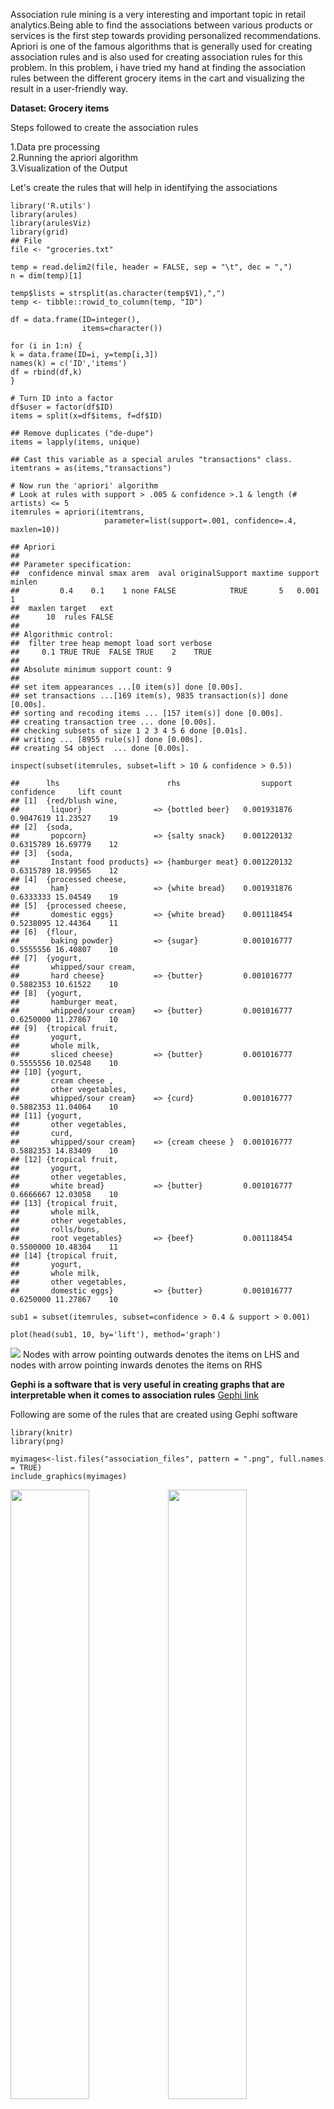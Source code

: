 Association rule mining is a very interesting and important topic in retail analytics.Being able to find the associations between various products or services is the first step towards providing personalized recommendations.  
Apriori is one of the famous algorithms that is generally used for creating association rules and is also used for creating association rules for this problem. In this problem, i have tried my hand at finding the association rules between the different grocery items in the cart and visualizing the result in a user-friendly way.

**Dataset: Grocery items**

Steps followed to create the association rules

1.Data pre processing  
2.Running the apriori algorithm  
3.Visualization of the Output

Let's create the rules that will help in identifying the associations

    library('R.utils')
    library(arules)
    library(arulesViz)
    library(grid)
    ## File
    file <- "groceries.txt"

    temp = read.delim2(file, header = FALSE, sep = "\t", dec = ",")
    n = dim(temp)[1]

    temp$lists = strsplit(as.character(temp$V1),",")
    temp <- tibble::rowid_to_column(temp, "ID")

    df = data.frame(ID=integer(),
                    items=character())

    for (i in 1:n) {
    k = data.frame(ID=i, y=temp[i,3])
    names(k) = c('ID','items')
    df = rbind(df,k)
    }

    # Turn ID into a factor
    df$user = factor(df$ID)
    items = split(x=df$items, f=df$ID)

    ## Remove duplicates ("de-dupe")
    items = lapply(items, unique)

    ## Cast this variable as a special arules "transactions" class.
    itemtrans = as(items,"transactions")

    # Now run the 'apriori' algorithm
    # Look at rules with support > .005 & confidence >.1 & length (# artists) <= 5
    itemrules = apriori(itemtrans, 
                         parameter=list(support=.001, confidence=.4, maxlen=10))

    ## Apriori
    ## 
    ## Parameter specification:
    ##  confidence minval smax arem  aval originalSupport maxtime support minlen
    ##         0.4    0.1    1 none FALSE            TRUE       5   0.001      1
    ##  maxlen target   ext
    ##      10  rules FALSE
    ## 
    ## Algorithmic control:
    ##  filter tree heap memopt load sort verbose
    ##     0.1 TRUE TRUE  FALSE TRUE    2    TRUE
    ## 
    ## Absolute minimum support count: 9 
    ## 
    ## set item appearances ...[0 item(s)] done [0.00s].
    ## set transactions ...[169 item(s), 9835 transaction(s)] done [0.00s].
    ## sorting and recoding items ... [157 item(s)] done [0.00s].
    ## creating transaction tree ... done [0.00s].
    ## checking subsets of size 1 2 3 4 5 6 done [0.01s].
    ## writing ... [8955 rule(s)] done [0.00s].
    ## creating S4 object  ... done [0.00s].

    inspect(subset(itemrules, subset=lift > 10 & confidence > 0.5))

    ##      lhs                        rhs                  support confidence     lift count
    ## [1]  {red/blush wine,                                                                 
    ##       liquor}                => {bottled beer}   0.001931876  0.9047619 11.23527    19
    ## [2]  {soda,                                                                           
    ##       popcorn}               => {salty snack}    0.001220132  0.6315789 16.69779    12
    ## [3]  {soda,                                                                           
    ##       Instant food products} => {hamburger meat} 0.001220132  0.6315789 18.99565    12
    ## [4]  {processed cheese,                                                               
    ##       ham}                   => {white bread}    0.001931876  0.6333333 15.04549    19
    ## [5]  {processed cheese,                                                               
    ##       domestic eggs}         => {white bread}    0.001118454  0.5238095 12.44364    11
    ## [6]  {flour,                                                                          
    ##       baking powder}         => {sugar}          0.001016777  0.5555556 16.40807    10
    ## [7]  {yogurt,                                                                         
    ##       whipped/sour cream,                                                             
    ##       hard cheese}           => {butter}         0.001016777  0.5882353 10.61522    10
    ## [8]  {yogurt,                                                                         
    ##       hamburger meat,                                                                 
    ##       whipped/sour cream}    => {butter}         0.001016777  0.6250000 11.27867    10
    ## [9]  {tropical fruit,                                                                 
    ##       yogurt,                                                                         
    ##       whole milk,                                                                     
    ##       sliced cheese}         => {butter}         0.001016777  0.5555556 10.02548    10
    ## [10] {yogurt,                                                                         
    ##       cream cheese ,                                                                  
    ##       other vegetables,                                                               
    ##       whipped/sour cream}    => {curd}           0.001016777  0.5882353 11.04064    10
    ## [11] {yogurt,                                                                         
    ##       other vegetables,                                                               
    ##       curd,                                                                           
    ##       whipped/sour cream}    => {cream cheese }  0.001016777  0.5882353 14.83409    10
    ## [12] {tropical fruit,                                                                 
    ##       yogurt,                                                                         
    ##       other vegetables,                                                               
    ##       white bread}           => {butter}         0.001016777  0.6666667 12.03058    10
    ## [13] {tropical fruit,                                                                 
    ##       whole milk,                                                                     
    ##       other vegetables,                                                               
    ##       rolls/buns,                                                                     
    ##       root vegetables}       => {beef}           0.001118454  0.5500000 10.48304    11
    ## [14] {tropical fruit,                                                                 
    ##       yogurt,                                                                         
    ##       whole milk,                                                                     
    ##       other vegetables,                                                               
    ##       domestic eggs}         => {butter}         0.001016777  0.6250000 11.27867    10

    sub1 = subset(itemrules, subset=confidence > 0.4 & support > 0.001)

    plot(head(sub1, 10, by='lift'), method='graph')

![](association_files/figure-markdown_strict/unnamed-chunk-1-1.png)
Nodes with arrow pointing outwards denotes the items on LHS and nodes
with arrow pointing inwards denotes the items on RHS

**Gephi is a software that is very useful in creating graphs that are
interpretable when it comes to association rules** [Gephi
link](https://gephi.org/)

Following are some of the rules that are created using Gephi software

    library(knitr)
    library(png)

    myimages<-list.files("association_files", pattern = ".png", full.names = TRUE)
    include_graphics(myimages)

<img src="association_files/dairy.png" width="50%" /><img src="association_files/liquor.png" width="50%" /><img src="association_files/salad.png" width="50%" /><img src="association_files/Sandwich.png" width="50%" /><img src="association_files/Snacks.png" width="50%" />

**Association rules**

Following are the rules that came out to be siginificant based on the
support and lift that we considered:

1.There is a high probability for people to red/blush wine if they buy
bottled beer and liquor  
2.Buying soda and popcorn has a high association with salty snack  
3.Processed cheese and white bread has a high association with buying
ham based on the lift  
4.Some rules are obvious like buying flour and baking powder has a high
association with sugar  
5.Dairy products are associated with each other  
6.Ham, processed cheese and butter are highly associated

By using Gephi,we can create a dynamic interactive viusalization that
can incorporate a huge number of rules and would help in deriving
insights for a particular category or department.

Hope you enjoyed going through the analysis!
